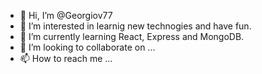 - 👋 Hi, I’m @Georgiov77
- 👀 I’m interested in learnig new technogies and have fun.
- 🌱 I’m currently learning React, Express and MongoDB.
- 💞️ I’m looking to collaborate on ...
- 📫 How to reach me ...

<!---
Georgiov77/Georgiov77 is a ✨ special ✨ repository because its `README.md` (this file) appears on your GitHub profile.
You can click the Preview link to take a look at your changes.
--->
